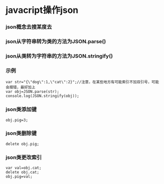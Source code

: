 # javacript操作json
### json概念去搜某度去
### json从字符串转为类的方法为JSON.parse()
### json从类转为字符串的方法为JSON.stringify()
### 示例
```script
var str="{\"dog\":1,\"cat\":2}";//注意，在某些地方有可能索引不加双引号，可能会报错，最好加上
var obj=JSON.parse(str);
console.log(JSON.stringify(obj));
```
### json类添加键
```script
obj.pig=3;
```
### json类删除键
```script
delete obj.pig;
```
### json类更改索引
```script
var val=obj.cat;
delete obj.cat;
obj.pig=val;
```
